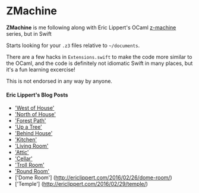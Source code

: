 # ZMachine

**ZMachine** is me following along with Eric Lippert's OCaml [z-machine](https://en.wikipedia.org/wiki/Z-machine) series, but in Swift

Starts looking for your `.z3` files relative to `~/documents`.

There are a few hacks in `Extensions.swift` to make the code more similar to the OCaml, and the code is definitely not idiomatic Swift in many places, but it's a fun learning excercise!

This is not endorsed in any way by anyone.

#### Eric Lippert's Blog Posts
* ['West of House'](http://ericlippert.com/2016/02/01/west-of-house/)
* ['North of House'](http://ericlippert.com/2016/02/03/north-of-house/)
* ['Forest Path'](http://ericlippert.com/2016/02/05/forest_path/)
* ['Up a Tree'](http://ericlippert.com/2016/02/09/up-a-tree/)
* ['Behind House'](http://ericlippert.com/2016/02/10/behind-house/)
* ['Kitchen'](http://ericlippert.com/2016/02/12/kitchen/)
* ['Living Room'](http://ericlippert.com/2016/02/15/living-room/)
* ['Attic'](http://ericlippert.com/2016/02/17/attic/)
* ['Cellar'](http://ericlippert.com/2016/02/19/cellar/)
* ['Troll Room'](http://ericlippert.com/2016/02/22/troll-room/)
* ['Round Room'](http://ericlippert.com/2016/02/24/round-room/)
* ['Dome Room'] (http://ericlippert.com/2016/02/26/dome-room/)
* ['Temple'] (http://ericlippert.com/2016/02/29/temple/)
